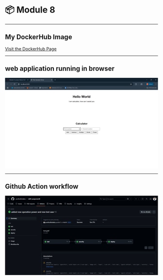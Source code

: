 # 📦 Module 8

---

## My DockerHub Image
[Visit the DockerHub Page](https://hub.docker.com/r/pruthvidholkia/601_module8)


---


## web application running in browser
![web application](/screenshots/main%20page.png)


---


## Github Action workflow
![Github action](/screenshots/image.png)
